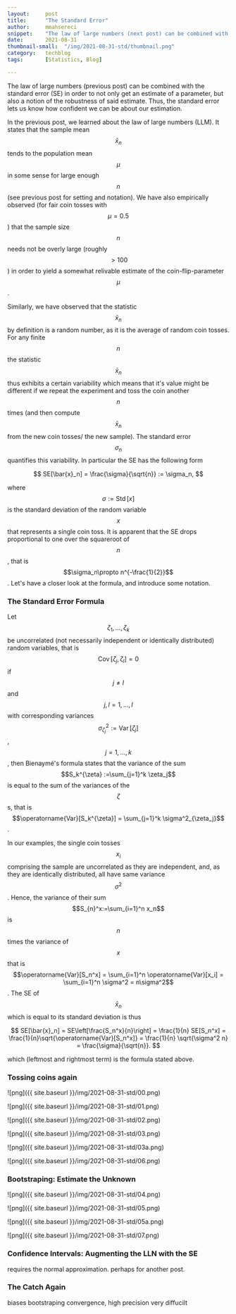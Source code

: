 ```yaml
---
layout:     post
title:      "The Standard Error"
author:     mmahsereci
snippet:    "The law of large numbers (next post) can be combined with the standard error (SE) in order to not only get an estimate of a parameter, but also a notation of robustness of the estimate. The standard error lets us know how confident we can be about the estimate."
date:       2021-08-31
thumbnail-small:  "/img/2021-08-31-std/thumbnail.png"
category:   techblog
tags:       [Statistics, Blog]

---
```


The law of large numbers (previous post) can be combined with the standard error (SE) in order to
not only get an estimate of a parameter, but also a notion of the robustness of said estimate. Thus, the standard error
lets us know how confident we can be about our estimation.


In the previous post, we learned about the law of large numbers (LLM). It states that the sample mean 
$$\bar{x}_n$$ tends to the population mean $$\mu$$ in some sense for large enough $$n$$ 
(see previous post for setting and notation). 
We have also empirically observed (for fair coin tosses with $$\mu=0.5$$) that the sample size $$n$$ needs not 
be overly large (roughly $$> 100$$) in order to yield a somewhat relivable estimate of the coin-flip-parameter $$\mu$$.

Similarly, we have observed that the statistic $$\bar{x}_n$$ by definition is a random number, as it is the average of
random coin tosses. For any finite $$n$$ the statistic $$\bar{x}_n$$ thus exhibits a certain variability which means 
that it's value might be different if we repeat the experiment and toss the coin another $$n$$ times 
(and then compute $$\bar{x}_n$$ from the new coin tosses/ the new sample). 
The standard error $$\sigma_n$$ quantifies this variability. In particular the SE has the following form

$$
SE[\bar{x}_n] = \frac{\sigma}{\sqrt{n}} := \sigma_n,
$$

where $$\sigma := \operatorname{Std}[x]$$ is the standard deviation of the random variable $$x$$ that represents 
a single coin toss. It is apparent that the SE drops proportional to one over the squareroot of $$n$$, that is
$$\sigma_n\propto n^{-\frac{1}{2}}$$.
Let's have a closer look at the formula, and introduce some notation.

### The Standard Error Formula

Let $$\zeta_1, \dots, \zeta_k$$ be uncorrelated (not necessarily independent or identically 
distributed) random variables, that is 
$$\operatorname{Cov}[\zeta_j, \zeta_l] = 0$$ if $$j\neq l$$ and $$j, l=1,\dots, l$$ 
with corresponding variances $$\sigma^2_{\zeta_j}:=\operatorname{Var}[\zeta_j]$$, $$j=1,\dots, k$$, 
then Bienaym&eacute;'s formula states that the variance of the sum $$S_k^{\zeta} :=\sum_{j=1}^k \zeta_j$$ is equal to the 
sum of the variances of the $$\zeta$$s, that is $$\operatorname{Var}[S_k^{\zeta}] = \sum_{j=1}^k \sigma^2_{\zeta_j}$$.

In our examples, the single coin tosses $$x_i$$ comprising the sample are uncorrelated as they are independent, and, 
as they are identically distributed, all have same variance $$\sigma^2$$. 
Hence, the variance of their sum $$S_{n}^x:=\sum_{i=1}^n x_n$$ is $$n$$ times the variance of $$x$$ that is
$$\operatorname{Var}[S_n^x] = \sum_{i=1}^n \operatorname{Var}[x_i] = \sum_{i=1}^n \sigma^2 = n\sigma^2$$. 
The SE of $$\bar{x}_n$$ which is equal to its 
standard deviation is thus 

$$
SE[\bar{x}_n] 
= SE\left[\frac{S_n^x}{n}\right]  
= \frac{1}{n} SE[S_n^x] 
= \frac{1}{n}\sqrt{\operatorname{Var}[S_n^x]} = \frac{1}{n} \sqrt{\sigma^2 n} = \frac{\sigma}{\sqrt{n}}.
$$

which (leftmost and rightmost term) is the formula stated above.

### Tossing coins again



 ![png]({{ site.baseurl }}/img/2021-08-31-std/00.png)
    
 ![png]({{ site.baseurl }}/img/2021-08-31-std/01.png)

 ![png]({{ site.baseurl }}/img/2021-08-31-std/02.png)

 ![png]({{ site.baseurl }}/img/2021-08-31-std/03.png)

 ![png]({{ site.baseurl }}/img/2021-08-31-std/03a.png)

 ![png]({{ site.baseurl }}/img/2021-08-31-std/06.png)




### Bootstraping: Estimate the Unknown


 ![png]({{ site.baseurl }}/img/2021-08-31-std/04.png)

 ![png]({{ site.baseurl }}/img/2021-08-31-std/05.png)

 ![png]({{ site.baseurl }}/img/2021-08-31-std/05a.png)

 ![png]({{ site.baseurl }}/img/2021-08-31-std/07.png)

### Confidence Intervals: Augmenting the LLN with the SE

requires the normal approximation. perhaps for another post.


### The Catch Again
biases
bootstraping
convergence, high precision very diffucilt